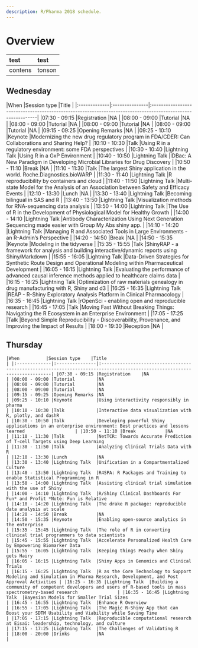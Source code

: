 ```yaml
---
description: R/Pharma 2018 schedule.
---
```


# Overview

| test | test |
| :--- | :--- |
| contens | tonson |

## Wednesday

\|When \|Session type \|Title \| \|:-------------\|:---------------\|:------------------------------------------------------------------------------------------------------------\| \|07:30 - 09:15 \|Registration \|NA \| \|08:00 - 09:00 \|Tutorial \|NA \| \|08:00 - 09:00 \|Tutorial \|NA \| \|08:00 - 09:00 \|Tutorial \|NA \| \|08:00 - 09:00 \|Tutorial \|NA \| \|09:15 - 09:25 \|Opening Remarks \|NA \| \|09:25 - 10:10 \|Keynote \|Modernizing the new drug regulatory program in FDA/CDER: Can Collaborations and Sharing Help? \| \|10:10 - 10:30 \|Talk \|Using R in a regulatory environment: some FDA perspectives \| \|10:30 - 10:40 \|Lightning Talk \|Using R in a GxP Environment \| \|10:40 - 10:50 \|Lightning Talk \|IDBac: A New Paradigm in Developing Microbial Libraries for Drug Discovery \| \|10:50 - 11:10 \|Break \|NA \| \|11:10 - 11:30 \|Talk \|The largest Shiny application in the world. Roche.Diagnostics.bioWARP \| \|11:30 - 11:40 \|Lightning Talk \|R reproducibility by containers and cloud \| \|11:40 - 11:50 \|Lightning Talk \|Multi-state Model for the Analysis of an Association between Safety and Efficacy Events \| \|12:10 - 13:30 \|Lunch \|NA \| \|13:30 - 13:40 \|Lightning Talk \|Becoming bilingual in SAS and R \| \|13:40 - 13:50 \|Lightning Talk \|Visualization methods for RNA-sequencing data analysis \| \|13:50 - 14:00 \|Lightning Talk \|The Use of R in the Development of Physiological Model for Healthy Growth \| \|14:00 - 14:10 \|Lightning Talk \|Antibody Characterization Using Next Generation Sequencing made easier with Group My Abs shiny app. \| \|14:10 - 14:20 \|Lightning Talk \|Managing R and Associated Tools in Large Environments - an R-Admin’s Perspective \| \|14:20 - 14:50 \|Break \|NA \| \|14:50 - 15:35 \|Keynote \|Modeling in the tidyverse \| \|15:35 - 15:55 \|Talk \|ShinyRAP - a framework for analysis and building interactive/dynamic reports using Shiny/Markdown \| \|15:55 - 16:05 \|Lightning Talk \|Data-Driven Strategies for Synthetic Route Design and Operational Modeling within Pharmaceutical Development \| \|16:05 - 16:15 \|Lightning Talk \|Evaluating the performance of advanced causal inference methods applied to healthcare claims data \| \|16:15 - 16:25 \|Lightning Talk \|Optimization of raw materials genealogy in drug manufacturing with R, Shiny and d3 \| \|16:25 - 16:35 \|Lightning Talk \|REAP - R-Shiny Exploratory Analysis Platform in Clinical Pharmacology \| \|16:35 - 16:45 \|Lightning Talk \|rOpenSci - enabling open and reproducible research \| \|16:45 - 17:05 \|Talk \|Moving Fast Without Breaking Things: Navigating the R Ecosystem in an Enterprise Environment \| \|17:05 - 17:25 \|Talk \|Beyond Simple Reproducibility - Discoverability, Provenance, and Improving the Impact of Results \| \|18:00 - 19:30 \|Reception \|NA \|

## Thursday

```text
|When          |Session type    |Title                                                                                                                     | |:-------------|:---------------|:-------------------------------------------------------------------------------------------------------------------------| |07:30 - 09:15 |Registration    |NA                                                                                                                        | |08:00 - 09:00 |Tutorial        |NA                                                                                                                        | |08:00 - 09:00 |Tutorial        |NA                                                                                                                        | |08:00 - 09:00 |Tutorial        |NA                                                                                                                        | |09:15 - 09:25 |Opening Remarks |NA                                                                                                                        | |09:25 - 10:10 |Keynote         |Using interactivity responsibly in pharma                                                                                 | |10:10 - 10:30 |Talk            |Interactive data visualization with R, plotly, and dashR                                                                  | |10:30 - 10:50 |Talk            |Developing powerful Shiny applications in an enterprise environment: Best practices and lessons learned                   | |10:50 - 11:10 |Break           |NA                                                                                                                        | |11:10 - 11:30 |Talk            |NetTCR: Towards Accurate Prediction of T-cell Targets using Deep Learning                                                 | |11:30 - 11:50 |Talk            |Analyzing Clinical Trials Data with R                                                                                     | |12:10 - 13:30 |Lunch           |NA                                                                                                                        | |13:30 - 13:40 |Lightning Talk  |Unification in a Compartmentalized Culture                                                                                | |13:40 - 13:50 |Lightning Talk  |R4SPA: R Packages and Training to enable Statistical Programming in R                                                     | |13:50 - 14:00 |Lightning Talk  |Assisting clinical trial simulation with the use of Shiny                                                                 | |14:00 - 14:10 |Lightning Talk  |R/Shiny Clinical Dashboards For Fun* and Profit *Note: Fun is Relative                                                    | |14:10 - 14:20 |Lightning Talk  |The drake R package: reproducible data analysis at scale                                                                  | |14:20 - 14:50 |Break           |NA                                                                                                                        | |14:50 - 15:35 |Keynote         |Enabling open-source analytics in the enterprise                                                                          | |15:35 - 15:45 |Lightning Talk  |The role of R in converting clinical trial programmers to data scientists                                                 | |15:45 - 15:55 |Lightning Talk  |Accelerate Personalized Health Care by Empowering Biomarker Data                                                          | |15:55 - 16:05 |Lightning Talk  |Keeping things Peachy when Shiny gets Hairy                                                                               | |16:05 - 16:15 |Lightning Talk  |Shiny Apps in Genomics and Clinical Trials                                                                                | |16:15 - 16:25 |Lightning Talk  |R as the Core Technology to Support Modeling and Simulation in Pharma Research, Development, and Post Approval Activities | |16:25 - 16:35 |Lightning Talk  |Building a community of competent developers and users of R-based tools in mass spectrometry-based research               | |16:35 - 16:45 |Lightning Talk  |Bayesian Models for Smaller Trial Sizes                                                                                   | |16:45 - 16:55 |Lightning Talk  |Enhance R Overview                                                                                                        | |16:55 - 17:05 |Lightning Talk  |The Magic R-Shiny App that can Boost your SDTM Usability and Viability while Saving Time                                  | |17:05 - 17:15 |Lightning Talk  |Reproducible computational research at Eisai: leadership, technology, and culture                                         | |17:15 - 17:25 |Lightning Talk  |The Challenges of Validating R                                                                                            | |18:00 - 20:00 |Drinks          |NA                                                                                                                        |
```

